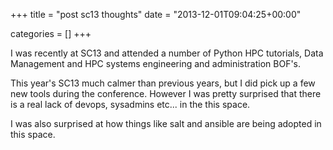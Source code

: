+++
title = "post sc13 thoughts"
date = "2013-12-01T09:04:25+00:00"


categories = []
+++

I was recently at SC13 and attended a number of Python HPC tutorials,
Data Management and HPC systems engineering and administration BOF's.

This year's SC13 much calmer than previous years, but I did pick up a
few new tools during the conference. However I was pretty surprised that
there is a real lack of devops, sysadmins etc... in the this space.

I was also surprised at how things like salt and ansible are being
adopted in this space.


